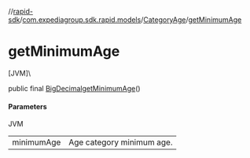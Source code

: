 //[rapid-sdk](../../../index.md)/[com.expediagroup.sdk.rapid.models](../index.md)/[CategoryAge](index.md)/[getMinimumAge](get-minimum-age.md)

# getMinimumAge

[JVM]\

public final [BigDecimal](https://docs.oracle.com/javase/8/docs/api/java/math/BigDecimal.html)[getMinimumAge](get-minimum-age.md)()

#### Parameters

JVM

| | |
|---|---|
| minimumAge | Age category minimum age. |
